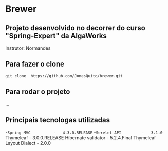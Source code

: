 # Brewer

## Projeto desenvolvido no decorrer do curso "Spring-Expert" da AlgaWorks

Instrutor: Normandes

## Para fazer o clone
`git clone  https://github.com/JonesQuito/brewer.git`

## Para rodar o projeto
...

## Principais tecnologas utilizadas
-`Spring MVC          -   4.3.0.RELEASE`
-`Servlet API         -   3.1.0`
Thymeleaf           -   3.0.0.RELEASE
Hibernate validator -   5.2.4.Final
Thymeleaf Layout Dialect - 2.0.0

